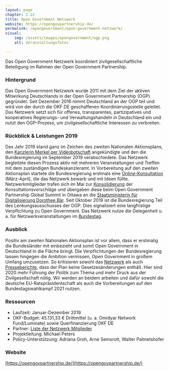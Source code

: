 ```yaml
---
layout: page
chapter: 2.22
title: Open Government Netzwerk
website: https://opengovpartnership.de/
permalink: /opengovernment/open-government-netzwerk/
visual:
    img: /assets/images/opengovernment/ogp.png
    alt: Veranstaltungsfotos

---
```


Das Open Government Netzwerk koordiniert zivilgesellschaftliche Beteiligung im Rahmen der Open Government Partnership.

### Hintergrund

Das Open Government Netzwerk wurde 2011 mit dem Ziel der aktiven Mitwirkung Deutschlands in der Open Government Partnership (OGP) gegründet. Seit Dezember 2016 nimmt Deutschland an der OGP teil und wird von der durch die OKF DE geschaffenen Koordinierungsstelle geleitet. Das Netzwerk setzt sich für offenes, transparentes, partizipatives und kooperatives Regierungs- und Verwaltungshandeln in Deutschland ein und nutzt den OGP-Prozess, um zivilgesellschaftliche Interessen zu verbreiten.

### Rückblick & Leistungen 2019

Das Jahr 2019 stand ganz im Zeichen des zweiten Nationalen Aktionsplans, den [Kanzlerin Merkel per Videobotschaft](https://www.youtube.com/watch?v=WHivfTYL2SU&t=6s) angekündigte und den die Bundesregierung im September 2019 verabschiedete. Das Netzwerk begleitete diesen Prozess aktiv mit mehreren Veranstaltungen und Treffen mit dem zuständigen Bundeskanzleramt. In Vorbereitung auf den zweiten Aktionsplan startete die Bundesregierung erstmals eine [Online-Konsultation](https://opengovpartnership.de/start-online-konsultation-zum-2-nationalen-aktionsplan-open-government/) (März-April), die das Netzwerk bewarb und mit Ideen füllte. Netzwerkmitglieder trafen sich im Mai zur [Konsolidierung](https://opengovpartnership.de/redaktions-sprint-ogp-prozess/) der Konsultationsvorschläge und übergaben diese beim Open Government Partnership Global Summit in Ottawa an die 
[Staatsministerin für Digitalisierung Dorothee Bär](https://twitter.com/OpenGovGermany/status/1133858468174225409). Seit Oktober 2019 ist die Bundesregierung Teil des Lenkungsausschusses der OGP. Dies signalisiert eine langfristige Verpflichtung zu Open Government. Das Netzwerk nutze die Gelegenheit u. a. für Netzwerkveranstaltungen im [Bundestag](https://twitter.com/okfde/status/1184488056012845057).

### Ausblick

Positiv am zweiten Nationalen Aktionsplan ist vor allem, dass er erstmalig die Bundesländer mit einbezieht und somit Open Government in Deutschland in die Fläche bringt. Die Verpflichtungen der Bundesregierung lassen hingegen die Ambition vermissen, Open Government in großem Umfang umzusetzen. So kritisieren sowohl das [Netzwerk](https://opengovpartnership.de/zweiter-nationale-aktionsplan/) als auch [Presseberichte](https://www.sueddeutsche.de/digital/open-government-bundesregierung-transparenz-1.4586224), dass der Plan keine Gesetzesänderungen enthält. Hier sind 2020 mehr Führung der Politik zum Thema und mehr Druck aus der Zivilgesellschaft nötig. Wir werden an beidem arbeiten und dafür sowohl die deutsche EU-Ratspräsidentschaft als auch die Vorbereitungen auf den Bundestagswahlkampf 2021 nutzen. 

### Ressourcen

* Laufzeit: Januar-Dezember 2019
* OKF-Budget: 45.131,33 € Drittmittel (u. a. Omidyar Network Fund/Luminate) sowie Querfinanzierung OKF DE
* Partner: [Liste der Netzwerk Mitglieder](https://opengovpartnership.de/netzwerk/)
* Projektleitung: Michael Peters
* Policy-Unterstützung: Adriana Groh, Arne Semsrott, Walter Palmetshofer


### Website

[https://opengovpartnership.de/](https://opengovpartnership.de/)
